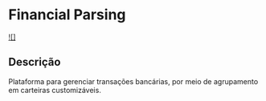 # Financial Parsing

[![]](https://github.com/PauloUbirajara/financial-parsing-tcc/assets/49159843/7844ec5e-162c-426f-9ecb-b54f02780c04)

## Descrição
Plataforma para gerenciar transações bancárias, por meio de agrupamento em carteiras customizáveis.
